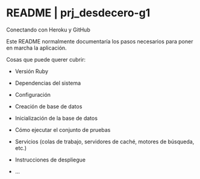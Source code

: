# README | prj_desdecero-g1

Conectando con Heroku y GitHub

Este README normalmente documentaría los pasos necesarios para poner en marcha la aplicación.

Cosas que puede querer cubrir:

* Versión Ruby

* Dependencias del sistema

* Configuración

* Creación de base de datos

* Inicialización de la base de datos

* Cómo ejecutar el conjunto de pruebas

* Servicios (colas de trabajo, servidores de caché, motores de búsqueda, etc.)

* Instrucciones de despliegue

* ...
